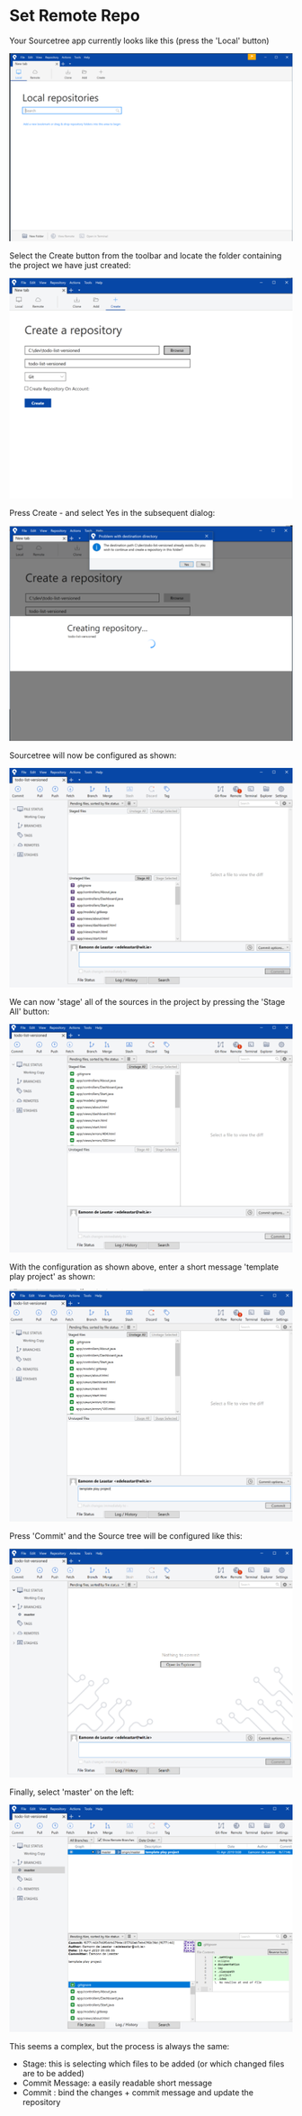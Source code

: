 # Set Remote Repo

Your Sourcetree app currently looks like this (press the 'Local' button)

![](img/06.png)

Select the Create button from the toolbar and locate the folder containing the project we have just created:

![](img/005.png)

Press Create - and select Yes in the subsequent dialog:

![](img/006.png)

Sourcetree will now be configured as shown:

![](img/007.png)

We can now 'stage' all of the sources in the project by pressing the 'Stage All' button:

![](img/008.png)

With the configuration as shown above, enter a short message 'template play project' as shown:

![](img/009.png)

Press 'Commit' and the Source tree will be configured like this:

![](img/010.png)

Finally, select 'master' on the left:

![](img/017.png)

This seems a complex, but the process is always the same:

- Stage: this is selecting which files to be added (or which changed files are to be added)
- Commit Message: a easily readable short message
- Commit : bind the changes + commit message and update the repository

